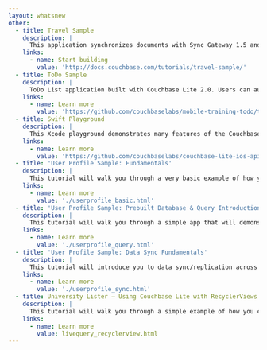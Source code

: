```yaml
---
layout: whatsnew
other:
  - title: Travel Sample
    description: |
      This application synchronizes documents with Sync Gateway 1.5 and Couchbase Server 5.0. Shared bucket access is enabled to allow web and mobile clients to perform the same operations on the bucket.
    links:
      - name: Start building
        value: 'http://docs.couchbase.com/tutorials/travel-sample/'
  - title: ToDo Sample
    description: |
      ToDo List application built with Couchbase Lite 2.0. Users can authenticate, create lists with tasks. Each task can have optional blob attached to it. Lists can be shared with multiple users.
    links:
      - name: Learn more
        value: 'https://github.com/couchbaselabs/mobile-training-todo/tree/feature/2.0'
  - title: Swift Playground
    description: |
      This Xcode playground demonstrates many features of the Couchbase Lite 2.0 API. And with the features of Xcode playgrounds, you can run the code sequentially and see results instantly within Xcode.
    links:
      - name: Learn more
        value: 'https://github.com/couchbaselabs/couchbase-lite-ios-api-playground'
  - title: 'User Profile Sample: Fundamentals'
    description: |
      This tutorial will walk you through a very basic example of how you can use Couchbase Lite 2.0 as a standalone, embedded data store within your iOS App.  You will learn the fundamentals of Database Operations and Document CRUD Operations.
    links:
      - name: Learn more
        value: './userprofile_basic.html'
  - title: 'User Profile Sample: Prebuilt Database & Query Introduction'
    description: |
      This tutorial will walk you through a simple app that will demonstrate how to use a pre-built Couchbase Lite database . In addition, we will look at a sample Query using the new Query API to retrieve records from the local database.
    links:
      - name: Learn more
        value: './userprofile_query.html'
  - title: 'User Profile Sample: Data Sync Fundamentals'
    description: |
      This tutorial will introduce you to data sync/replication across Couchbase Lite apps using the Sync Gateway. We will walk through Sync Gateway configuration and the core Sync Function API.
    links:
      - name: Learn more
        value: './userprofile_sync.html'
  - title: University Lister – Using Couchbase Lite with RecyclerViews
    description: |
      This tutorial will walk you through a simple example of how you can use Couchbase Lite 2.0 as a standalone, embedded data store within your Android App. Specifically, you will learn the basics of Database CRUD and Query API and specifically how to use Couchbase Lite as a data source for your RecyclerViews.
    links:
      - name: Learn more
        value: livequery_recyclerview.html
---
```

